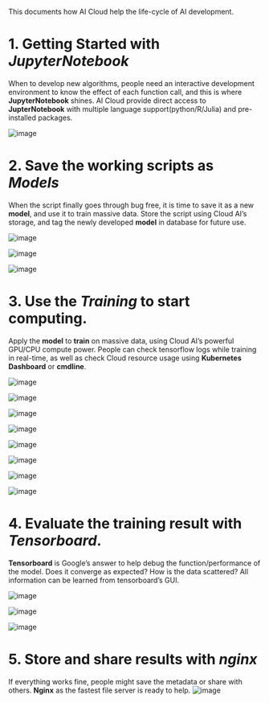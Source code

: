 This documents how AI Cloud help the life-cycle of AI development.

# 1.    Getting Started with *JupyterNotebook* 
When to develop new algorithms, people need an interactive development environment to know the effect of each function call, and this is where **JupyterNotebook** shines. AI Cloud provide direct access to **JupterNotebook** with multiple language support(python/R/Julia) and pre-installed packages.

![image](images/home_jupyter.png)

# 2.    Save the working scripts as *Models* 
When the script finally goes through bug free, it is time to save it as a new **model**, and  use it to train massive data. Store the script using Cloud AI’s storage, and tag the newly developed **model** in database for future use.

![image](images/home_model.png)

![image](images/models_model.png)

![image](images/model_model.png)

# 3.	Use the *Training* to start computing. 
Apply the **model** to **train** on massive data, using Cloud AI’s powerful GPU/CPU compute power. People can check tensorflow logs while training in real-time, as well as check Cloud resource usage using **Kubernetes Dashboard** or **cmdline**.

![image](images/home_train.png)

![image](images/trains_train.png)

![image](images/train_new.png)

![image](images/train_train.png)

![image](images/home_kube.png)

![image](images/kube_kube.png)

![image](images/kube_login.png)

![image](images/kubeboard.png)

# 4.	Evaluate the training result with *Tensorboard*. 
**Tensorboard** is Google’s answer to help debug the function/performance of the model. Does it converge as expected? How is the data scattered? All information can be learned from tensorboard’s GUI.

![image](images/home_tensorboard.png)

![image](images/tensorboard_load.png)

![image](images/tensorboard_open.png)

# 5.	Store and share results with *nginx*
If everything works fine, people might save the metadata or share with others. **Nginx** as the fastest file server is ready to help. 
![image](images/home_nginx.png)
